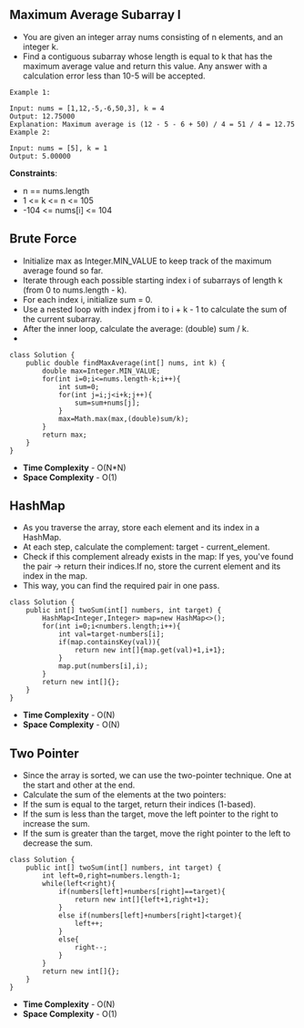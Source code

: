 ##  Maximum Average Subarray I

- You are given an integer array nums consisting of n elements, and an integer k.
- Find a contiguous subarray whose length is equal to k that has the maximum average value and return this value. Any answer with a calculation error less than 10-5 will be accepted.

```
Example 1:

Input: nums = [1,12,-5,-6,50,3], k = 4
Output: 12.75000
Explanation: Maximum average is (12 - 5 - 6 + 50) / 4 = 51 / 4 = 12.75
Example 2:

Input: nums = [5], k = 1
Output: 5.00000
```
 
**Constraints**:

- n == nums.length
- 1 <= k <= n <= 105
- -104 <= nums[i] <= 104

## Brute Force

- Initialize max as Integer.MIN_VALUE to keep track of the maximum average found so far.
- Iterate through each possible starting index i of subarrays of length k (from 0 to nums.length - k).
- For each index i, initialize sum = 0.
- Use a nested loop with index j from i to i + k - 1 to calculate the sum of the current subarray.
- After the inner loop, calculate the average: (double) sum / k.
- 

```
class Solution {
    public double findMaxAverage(int[] nums, int k) {
        double max=Integer.MIN_VALUE;
        for(int i=0;i<=nums.length-k;i++){
            int sum=0;
            for(int j=i;j<i+k;j++){
                sum=sum+nums[j];              
            }
            max=Math.max(max,(double)sum/k);
        }
        return max;
    }
}
```

- **Time Complexity** - O(N*N)
- **Space Complexity** - O(1)


## HashMap

- As you traverse the array, store each element and its index in a HashMap.
- At each step, calculate the complement: target - current_element.
- Check if this complement already exists in the map: If yes, you've found the pair → return their indices.If no, store the current element and its index in the map.
- This way, you can find the required pair in one pass.

```
class Solution {
    public int[] twoSum(int[] numbers, int target) {
        HashMap<Integer,Integer> map=new HashMap<>();
        for(int i=0;i<numbers.length;i++){
            int val=target-numbers[i];
            if(map.containsKey(val)){
                return new int[]{map.get(val)+1,i+1};
            }
            map.put(numbers[i],i);
        }
        return new int[]{};
    }
}

```

- **Time Complexity** - O(N)
- **Space Complexity** - O(N)

## Two Pointer

- Since the array is sorted, we can use the two-pointer technique. One at the start and other at the end.
- Calculate the sum of the elements at the two pointers:
- If the sum is equal to the target, return their indices (1-based).
- If the sum is less than the target, move the left pointer to the right to increase the sum.
- If the sum is greater than the target, move the right pointer to the left to decrease the sum.

```
class Solution {
    public int[] twoSum(int[] numbers, int target) {
        int left=0,right=numbers.length-1;
        while(left<right){
            if(numbers[left]+numbers[right]==target){
                return new int[]{left+1,right+1};
            }
            else if(numbers[left]+numbers[right]<target){
                left++;
            }
            else{
                right--;
            }
        }
        return new int[]{};
    }
}
```

- **Time Complexity** - O(N)
- **Space Complexity** - O(1)
